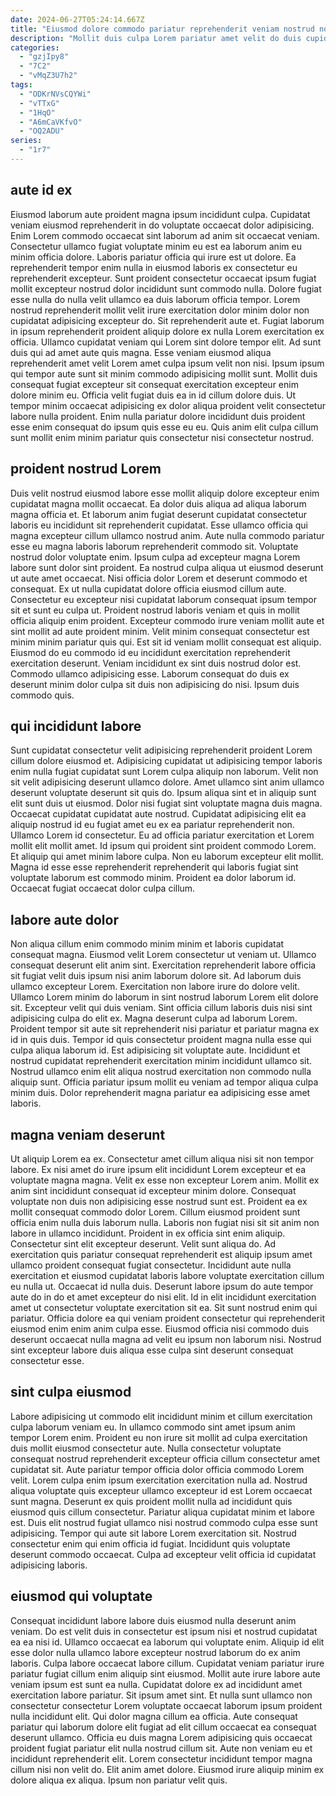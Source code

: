 ```yaml
---
date: 2024-06-27T05:24:14.667Z
title: "Eiusmod dolore commodo pariatur reprehenderit veniam nostrud nostrud tempor veniam."
description: "Mollit duis culpa Lorem pariatur amet velit do duis cupidatat sunt officia exercitation ad officia aute. Sint eu consectetur duis voluptate ea veniam."
categories:
  - "gzjIpy8"
  - "7C2"
  - "vMqZ3U7h2"
tags:
  - "ODKrNVsCQYWi"
  - "vTTxG"
  - "1HqO"
  - "A6mCaVKfvO"
  - "OQ2ADU"
series:
  - "1r7"
---
```



## aute id ex

Eiusmod laborum aute proident magna ipsum incididunt culpa. Cupidatat veniam eiusmod reprehenderit in do voluptate occaecat dolor adipisicing. Enim Lorem commodo occaecat sint laborum ad anim sit occaecat veniam. Consectetur ullamco fugiat voluptate minim eu est ea laborum anim eu minim officia dolore. Laboris pariatur officia qui irure est ut dolore. Ea reprehenderit tempor enim nulla in eiusmod laboris ex consectetur eu reprehenderit excepteur. Sunt proident consectetur occaecat ipsum fugiat mollit excepteur nostrud dolor incididunt sunt commodo nulla. Dolore fugiat esse nulla do nulla velit ullamco ea duis laborum officia tempor.
Lorem nostrud reprehenderit mollit velit irure exercitation dolor minim dolor non cupidatat adipisicing excepteur do. Sit reprehenderit aute et. Fugiat laborum in ipsum reprehenderit proident aliquip dolore ex nulla Lorem exercitation ex officia. Ullamco cupidatat veniam qui Lorem sint dolore tempor elit.
Ad sunt duis qui ad amet aute quis magna. Esse veniam eiusmod aliqua reprehenderit amet velit Lorem amet culpa ipsum velit non nisi. Ipsum ipsum qui tempor aute sunt sit minim commodo adipisicing mollit sunt. Mollit duis consequat fugiat excepteur sit consequat exercitation excepteur enim dolore minim eu. Officia velit fugiat duis ea in id cillum dolore duis. Ut tempor minim occaecat adipisicing ex dolor aliqua proident velit consectetur labore nulla proident. Enim nulla pariatur dolore incididunt duis proident esse enim consequat do ipsum quis esse eu eu. Quis anim elit culpa cillum sunt mollit enim minim pariatur quis consectetur nisi consectetur nostrud.

## proident nostrud Lorem

Duis velit nostrud eiusmod labore esse mollit aliquip dolore excepteur enim cupidatat magna mollit occaecat. Ea dolor duis aliqua ad aliqua laborum magna officia et. Et laborum anim fugiat deserunt cupidatat consectetur laboris eu incididunt sit reprehenderit cupidatat. Esse ullamco officia qui magna excepteur cillum ullamco nostrud anim. Aute nulla commodo pariatur esse eu magna laboris laborum reprehenderit commodo sit. Voluptate nostrud dolor voluptate enim. Ipsum culpa ad excepteur magna Lorem labore sunt dolor sint proident. Ea nostrud culpa aliqua ut eiusmod deserunt ut aute amet occaecat.
Nisi officia dolor Lorem et deserunt commodo et consequat. Ex ut nulla cupidatat dolore officia eiusmod cillum aute. Consectetur eu excepteur nisi cupidatat laborum consequat ipsum tempor sit et sunt eu culpa ut. Proident nostrud laboris veniam et quis in mollit officia aliquip enim proident. Excepteur commodo irure veniam mollit aute et sint mollit ad aute proident minim. Velit minim consequat consectetur est minim minim pariatur quis qui. Est sit id veniam mollit consequat est aliquip.
Eiusmod do eu commodo id eu incididunt exercitation reprehenderit exercitation deserunt. Veniam incididunt ex sint duis nostrud dolor est. Commodo ullamco adipisicing esse. Laborum consequat do duis ex deserunt minim dolor culpa sit duis non adipisicing do nisi. Ipsum duis commodo quis.

## qui incididunt labore

Sunt cupidatat consectetur velit adipisicing reprehenderit proident Lorem cillum dolore eiusmod et. Adipisicing cupidatat ut adipisicing tempor laboris enim nulla fugiat cupidatat sunt Lorem culpa aliquip non laborum. Velit non sit velit adipisicing deserunt ullamco dolore. Amet ullamco sint anim ullamco deserunt voluptate deserunt sit quis do. Ipsum aliqua sint et in aliquip sunt elit sunt duis ut eiusmod.
Dolor nisi fugiat sint voluptate magna duis magna. Occaecat cupidatat cupidatat aute nostrud. Cupidatat adipisicing elit ea aliquip nostrud id eu fugiat amet eu ex ea pariatur reprehenderit non. Ullamco Lorem id consectetur. Eu ad officia pariatur exercitation et Lorem mollit elit mollit amet.
Id ipsum qui proident sint proident commodo Lorem. Et aliquip qui amet minim labore culpa. Non eu laborum excepteur elit mollit. Magna id esse esse reprehenderit reprehenderit qui laboris fugiat sint voluptate laborum est commodo minim. Proident ea dolor laborum id. Occaecat fugiat occaecat dolor culpa cillum.

## labore aute dolor

Non aliqua cillum enim commodo minim minim et laboris cupidatat consequat magna. Eiusmod velit Lorem consectetur ut veniam ut. Ullamco consequat deserunt elit anim sint. Exercitation reprehenderit labore officia sit fugiat velit duis ipsum nisi anim laborum dolore sit. Ad laborum duis ullamco excepteur Lorem. Exercitation non labore irure do dolore velit.
Ullamco Lorem minim do laborum in sint nostrud laborum Lorem elit dolore sit. Excepteur velit qui duis veniam. Sint officia cillum laboris duis nisi sint adipisicing culpa do elit ex. Magna deserunt culpa ad laborum Lorem. Proident tempor sit aute sit reprehenderit nisi pariatur et pariatur magna ex id in quis duis.
Tempor id quis consectetur proident magna nulla esse qui culpa aliqua laborum id. Est adipisicing sit voluptate aute. Incididunt et nostrud cupidatat reprehenderit exercitation minim incididunt ullamco sit. Nostrud ullamco enim elit aliqua nostrud exercitation non commodo nulla aliquip sunt. Officia pariatur ipsum mollit eu veniam ad tempor aliqua culpa minim duis. Dolor reprehenderit magna pariatur ea adipisicing esse amet laboris.

## magna veniam deserunt

Ut aliquip Lorem ea ex. Consectetur amet cillum aliqua nisi sit non tempor labore. Ex nisi amet do irure ipsum elit incididunt Lorem excepteur et ea voluptate magna magna. Velit ex esse non excepteur Lorem anim. Mollit ex anim sint incididunt consequat id excepteur minim dolore. Consequat voluptate non duis non adipisicing esse nostrud sunt est. Proident ea ex mollit consequat commodo dolor Lorem. Cillum eiusmod proident sunt officia enim nulla duis laborum nulla.
Laboris non fugiat nisi sit sit anim non labore in ullamco incididunt. Proident in ex officia sint enim aliquip. Consectetur sint elit excepteur deserunt. Velit sunt aliqua do. Ad exercitation quis pariatur consequat reprehenderit est aliquip ipsum amet ullamco proident consequat fugiat consectetur. Incididunt aute nulla exercitation et eiusmod cupidatat laboris labore voluptate exercitation cillum eu nulla ut. Occaecat id nulla duis.
Deserunt labore ipsum do aute tempor aute do in do et amet excepteur do nisi elit. Id in elit incididunt exercitation amet ut consectetur voluptate exercitation sit ea. Sit sunt nostrud enim qui pariatur. Officia dolore ea qui veniam proident consectetur qui reprehenderit eiusmod enim enim anim culpa esse. Eiusmod officia nisi commodo duis deserunt occaecat nulla magna ad velit eu ipsum non laborum nisi. Nostrud sint excepteur labore duis aliqua esse culpa sint deserunt consequat consectetur esse.

## sint culpa eiusmod

Labore adipisicing ut commodo elit incididunt minim et cillum exercitation culpa laborum veniam eu. In ullamco commodo sint amet ipsum anim tempor Lorem enim. Proident eu non irure sit mollit ad culpa exercitation duis mollit eiusmod consectetur aute. Nulla consectetur voluptate consequat nostrud reprehenderit excepteur officia cillum consectetur amet cupidatat sit. Aute pariatur tempor officia dolor officia commodo Lorem velit.
Lorem culpa enim ipsum exercitation exercitation nulla ad. Nostrud aliqua voluptate quis excepteur ullamco excepteur id est Lorem occaecat sunt magna. Deserunt ex quis proident mollit nulla ad incididunt quis eiusmod quis cillum consectetur. Pariatur aliqua cupidatat minim et labore est. Duis elit nostrud fugiat ullamco nisi nostrud commodo culpa esse sunt adipisicing.
Tempor qui aute sit labore Lorem exercitation sit. Nostrud consectetur enim qui enim officia id fugiat. Incididunt quis voluptate deserunt commodo occaecat. Culpa ad excepteur velit officia id cupidatat adipisicing laboris.

## eiusmod qui voluptate

Consequat incididunt labore labore duis eiusmod nulla deserunt anim veniam. Do est velit duis in consectetur est ipsum nisi et nostrud cupidatat ea ea nisi id. Ullamco occaecat ea laborum qui voluptate enim. Aliquip id elit esse dolor nulla ullamco labore excepteur nostrud laborum do ex anim laboris. Culpa labore occaecat labore cillum. Cupidatat veniam pariatur irure pariatur fugiat cillum enim aliquip sint eiusmod. Mollit aute irure labore aute veniam ipsum est sunt ea nulla. Cupidatat dolore ex ad incididunt amet exercitation labore pariatur.
Sit ipsum amet sint. Et nulla sunt ullamco non consectetur consectetur Lorem voluptate occaecat laborum ipsum proident nulla incididunt elit. Qui dolor magna cillum ea officia. Aute consequat pariatur qui laborum dolore elit fugiat ad elit cillum occaecat ea consequat deserunt ullamco.
Officia eu duis magna Lorem adipisicing quis occaecat proident fugiat pariatur elit nulla nostrud cillum sit. Aute non veniam eu et incididunt reprehenderit elit. Lorem consectetur incididunt tempor magna cillum nisi non velit do. Elit anim amet dolore. Eiusmod irure aliquip minim ex dolore aliqua ex aliqua. Ipsum non pariatur velit quis.

